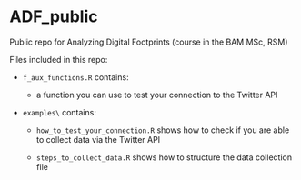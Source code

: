 # ADF_public

Public repo for Analyzing Digital Footprints (course in the BAM MSc, RSM)

Files included in this repo:

- `f_aux_functions.R` contains:
  
  - a function you can use to test your connection to the Twitter API

- `examples\` contains:

  - `how_to_test_your_connection.R` shows how to check if you are able to collect data via the Twitter API
  
  - `steps_to_collect_data.R` shows how to structure the data collection file

